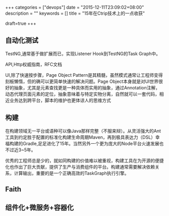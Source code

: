+++
categories = ["devops"]
date = "2015-12-11T23:09:02+08:00"
description = ""
keywords = []
title = "15年在Ctrip技术上的一点收获"

draft=true
+++


## 自动化测试

TestNG,通常基于做扩展而已，实现Listener Hook到TestNG的Task Graph中。

API,Http权威指南，RFC文档

UI,除了快速按步骤，Page Object Pattern是其精髓，虽然模式通常让工程师变得刻板懒惰，但的确可以更简单快速的解决问题。Page Object本身就是对UI世界很好的抽象，尤其是元素查找更是一种具体而实用的抽象，通过Annotation注解，动态代理页面元素的定位，抽象意味着与特定实物分离，自然就可以一套代码，相近业务达到跨平台，脚本的维护也更体谅人的思维方式

## 构建
在构建领域无一平台或语种可以像Java那样完整（不服来辩）。从灵活强大的Ant工具到约定胜于配置的标准化构建生命周期Maven，再到极具表达力（DSL）幸福构建的Gradle,足足进化了15年。当然另外一个更为庞大的Node平台火速发展也不过近3~5年。

优秀的工程师总是少的，就如同构建的价值难以被重视，构建工具在为开源的便捷化也作出了巨大贡献，提供了生产与消费组件的平台。构建通常需要解决依赖关系，计算输出，重要的是一个正确高效的TaskGraph执行引擎。

## Faith

## 组件化+微服务+容器化
